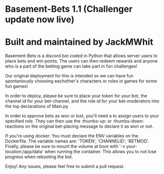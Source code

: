 # Basement-Bets 1.1 (Challenger update now live)
# Built and maintained by JackMWhit

Basement-Bets is a discord bot coded in Python that allows server users to place bets and win points. The users can then redeem rewards and anyone who is a part of the betting game can take part in fun challenges!

Our original deployment for this is intended so we can have fun spontaniously choosing eachother's characters or roles in games for some fun games!

In order to deploy, please be sure to place your token for your bot, the channel id for your bet-channel, and the role id for your bet-moderators into the top declarations of Main.py

In order to approve bets as won or lost, you'll need a to assign users to your specified role. They can then use the :thumbs-up: or :thumbs-down: reactions on the original bet-placing message to declare it as won or not.


If you're using docker:
You must declare the ENV variables on the Dockerfile. The variable names are: 'TOKEN', 'CHANNELID', 'BETMOD'.
Finally, please be sure to mount the volume at boot with '-v your-location:/app/data' when running the container. This allows you to not lose progress when rebooting the bot.

Enjoy! Any issues, please feel free to submit a pull request.
